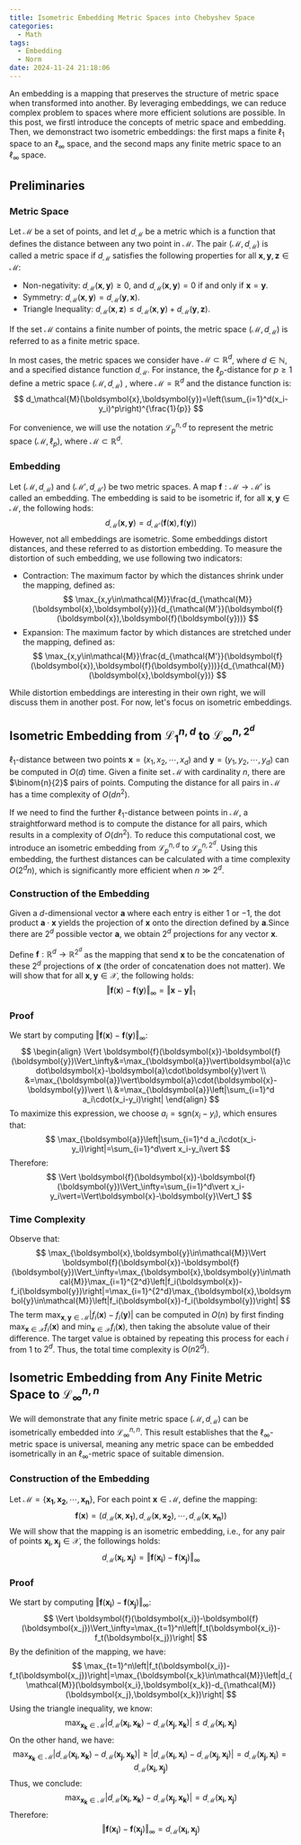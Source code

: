 ```yaml
---
title: Isometric Embedding Metric Spaces into Chebyshev Space
categories:
  - Math
tags:
  - Embedding
  - Norm
date: 2024-11-24 21:18:06
---
```



An embedding is a mapping that preserves the structure of metric space when transformed into another. By leveraging embeddings, we can reduce complex problem to spaces where more efficient solutions are possible. In this post, we firstl introduce the concepts of metric space and embedding. Then, we demonstract two isometric embeddings: the first maps a finite $\ell_1$ space to an $\ell_\infty$ space, and the second maps any finite metric space to an $\ell_\infty$ space.

<!-- more -->

## Preliminaries

### Metric Space

Let $\mathcal{M}$ be a set of points, and let $d_{\mathcal{M}}$ be a metric which is a function that defines the distance between any two point in $\mathcal{M}$. The pair $(\mathcal{M},d_{\mathcal{M}})$ is called a metric space if $d_{\mathcal{M}}$ satisfies the following properties for all $\boldsymbol{x},\boldsymbol{y},\boldsymbol{z}\in\mathcal{M}$:

- Non-negativity: $d_{\mathcal{M}}(\boldsymbol{x},\boldsymbol{y})\ge 0$, and $d_{\mathcal{M}}(\boldsymbol{x},\boldsymbol{y})=0$ if and only if $\boldsymbol{x}=\boldsymbol{y}$.
- Symmetry: $d_{\mathcal{M}}(\boldsymbol{x},\boldsymbol{y})=d_{\mathcal{M}}(\boldsymbol{y},\boldsymbol{x})$.
- Triangle Inequality: $d_{\mathcal{M}}(\boldsymbol{x},\boldsymbol{z})\le d_{\mathcal{M}}(\boldsymbol{x},\boldsymbol{y}) + d_{\mathcal{M}}(\boldsymbol{y},\boldsymbol{z})$.

If the set $\mathcal{M}$ contains a finite number of points, the metric space $(\mathcal{M},d_{\mathcal{M}})$ is referred to as a finite metric space.

In most cases, the metric spaces we consider have $\mathcal{M}\subset\mathbb{R}^d$, where $d\in\mathbb{N}$, and a specified distance function $d_\mathcal{M}$. For instance, the $\ell_p$-distance for $p\ge 1$ define a metric space $(\mathcal{M},d_{\mathcal{M}})$ , where $\mathcal{M}=\mathbb{R}^d$ and the distance function is:
$$
d_\mathcal{M}(\boldsymbol{x},\boldsymbol{y})=\left(\sum_{i=1}^d(x_i-y_i)^p\right)^{\frac{1}{p}}
$$

For convenience, we will use the notation $\mathcal{L}_{p}^{n,d}$ to represent the metric space $(\mathcal{M},\ell_p)$, where $\mathcal{M}\subset\mathbb{R}^d$.

### Embedding

Let $(\mathcal{M},d_{\mathcal{M}})$ and $(\mathcal{M'},d_{\mathcal{M'}})$ be two metric spaces. A map $\boldsymbol{f}:\mathcal{M}\to\mathcal{M'}$ is called an embedding. The embedding is said to be isometric if, for all $\boldsymbol{x},\boldsymbol{y}\in\mathcal{M}$, the following hods:
$$
d_{\mathcal{M}}(\boldsymbol{x},\boldsymbol{y})=d_{\mathcal{M'}}(\boldsymbol{f}(\boldsymbol{x}),\boldsymbol{f}(\boldsymbol{y}))
$$
However, not all embeddings are isometric. Some embeddings distort distances, and these referred to as distortion embedding. To measure the distortion of such embedding, we use following two indicators:

- Contraction: The maximum factor by which the distances shrink under the mapping, defined as:
$$
\max_{x,y\in\mathcal{M}}\frac{d_{\mathcal{M}}(\boldsymbol{x},\boldsymbol{y})}{d_{\mathcal{M'}}(\boldsymbol{f}(\boldsymbol{x}),\boldsymbol{f}(\boldsymbol{y}))}
$$
- Expansion: The maximum factor by which distances are stretched under the mapping, defined as:
$$
\max_{x,y\in\mathcal{M}}\frac{d_{\mathcal{M'}}(\boldsymbol{f}(\boldsymbol{x}),\boldsymbol{f}(\boldsymbol{y}))}{d_{\mathcal{M}}(\boldsymbol{x},\boldsymbol{y})}
$$

While distortion embeddings are interesting in their own right, we will discuss them in another post. For now, let's focus on isometric embeddings.

## Isometric Embedding from $\mathcal{L}_{1}^{n,d}$ to $\mathcal{L}_{\infty}^{n,2^d}$

$\ell_1$-distance between two points $\boldsymbol{x}=(x_1,x_2,\cdots,x_d)$ and $\boldsymbol{y}=(y_1,y_2,\cdots,y_d)$ can be computed in $O(d)$ time. Given a finite set $\mathcal{M}$ with cardinality $n$, there are $\binom{n}{2}$ pairs of points. Computing the distance for all pairs in $\mathcal{M}$ has a time complexity of $O(dn^2)$.

If we need to find the further $\ell_1$-distance between points in $\mathcal{M}$, a straightforward method is to compute the distance for all pairs, which results in a complexity of $O(dn^2)$. To reduce this computational cost, we introduce an isometric embedding from $\mathcal{L}_{p}^{n,d}$ to $\mathcal{L}_{p}^{n,2^d}$. Using this embedding, the furthest distances can be calculated with a time complexity $O(2^dn)$, which is significantly more efficient when $n\gg 2^d$.

### Construction of the Embedding

Given a $d$-dimensional vector $\boldsymbol{a}$ where each entry is either $1$ or $-1$, the dot product $\boldsymbol{a}\cdot\boldsymbol{x}$ yields the projection of $\boldsymbol{x}$ onto the direction defined by $\boldsymbol{a}$.Since there are $2^d$ possible vector $\boldsymbol{a}$, we obtain $2^d$ projections for any vector $\boldsymbol{x}$.

Define $\boldsymbol{f}:\mathbb{R}^d\to\mathbb{R}^{2^d}$ as the mapping that send $\boldsymbol{x}$ to be the concatenation of these $2^d$ projections of $\boldsymbol{x}$ (the order of concatenation does not matter). We will show that for all $\boldsymbol{x},\boldsymbol{y}\in\mathcal{X}$, the following holds:
$$
\Vert \boldsymbol{f}(\boldsymbol{x})-\boldsymbol{f}(\boldsymbol{y})\Vert_\infty=\Vert\boldsymbol{x}-\boldsymbol{y}\Vert_1
$$

### Proof

We start by computing $\Vert \boldsymbol{f}(\boldsymbol{x})-\boldsymbol{f}(\boldsymbol{y})\Vert_\infty$:
$$
\begin{align}
\Vert \boldsymbol{f}(\boldsymbol{x})-\boldsymbol{f}(\boldsymbol{y})\Vert_\infty&=\max_{\boldsymbol{a}}\vert\boldsymbol{a}\cdot\boldsymbol{x}-\boldsymbol{a}\cdot\boldsymbol{y}\vert \\
&=\max_{\boldsymbol{a}}\vert\boldsymbol{a}\cdot(\boldsymbol{x}-\boldsymbol{y})\vert \\
&=\max_{\boldsymbol{a}}\left|\sum_{i=1}^d a_i\cdot(x_i-y_i)\right|
\end{align}
$$
To maximize this expression, we choose $a_i=\text{sgn}(x_i-y_i)$, which ensures that:
$$
\max_{\boldsymbol{a}}\left|\sum_{i=1}^d a_i\cdot(x_i-y_i)\right|=\sum_{i=1}^d\vert x_i-y_i\vert
$$
Therefore:
$$
\Vert \boldsymbol{f}(\boldsymbol{x})-\boldsymbol{f}(\boldsymbol{y})\Vert_\infty=\sum_{i=1}^d\vert x_i-y_i\vert=\Vert\boldsymbol{x}-\boldsymbol{y}\Vert_1
$$

### Time Complexity

Observe that:
$$
\max_{\boldsymbol{x},\boldsymbol{y}\in\mathcal{M}}\Vert \boldsymbol{f}(\boldsymbol{x})-\boldsymbol{f}(\boldsymbol{y})\Vert_\infty=\max_{\boldsymbol{x},\boldsymbol{y}\in\mathcal{M}}\max_{i=1}^{2^d}\left|f_i(\boldsymbol{x})-f_i(\boldsymbol{y})\right|=\max_{i=1}^{2^d}\max_{\boldsymbol{x},\boldsymbol{y}\in\mathcal{M}}\left|f_i(\boldsymbol{x})-f_i(\boldsymbol{y})\right|
$$
The term $\max_{\boldsymbol{x},\boldsymbol{y}\in\mathcal{M}}\left|f_i(\boldsymbol{x})-f_i(\boldsymbol{y})\right|$ can be computed in $O(n)$ by first finding $\max_{\boldsymbol{x}\in\mathcal{X}}f_i(\boldsymbol{x})$ and $\min_{\boldsymbol{x}\in\mathcal{X}}f_i(\boldsymbol{x})$, then taking the absolute value of their difference. The target value is obtained by repeating this process for each $i$ from $1$ to $2^d$. Thus, the total time complexity  is $O(n2^d)$.

## Isometric Embedding from Any Finite Metric Space to $\mathcal{L}_{\infty}^{n,n}$

We will demonstrate that any finite metric space $(\mathcal{M},d_{\mathcal{M}})$ can be isometrically embedded into $\mathcal{L}_{\infty}^{n,n}$. This result establishes that the $\ell_\infty$-metric space is universal, meaning any metric space can be embedded isometrically in an $\ell_\infty$-metric space of suitable dimension.

### Construction of the Embedding

Let $\mathcal{M}=\{\boldsymbol{x_1},\boldsymbol{x_2},\cdots,\boldsymbol{x_n}\}$, For each point $\boldsymbol{x}\in\mathcal{M}$, define the mapping:
$$
\boldsymbol{f}(\boldsymbol{x})=(d_{\mathcal{M}}(\boldsymbol{x},\boldsymbol{x_1}),d_{\mathcal{M}}(\boldsymbol{x},\boldsymbol{x_2}),\cdots,d_{\mathcal{M}}(\boldsymbol{x},\boldsymbol{x_n}))
$$
We will show that the mapping is an isometric embedding, i.e., for any pair of points $\boldsymbol{x_i},\boldsymbol{x_j}\in\mathcal{X}$, the followings holds:
$$
d_{\mathcal{M}}(\boldsymbol{x_i},\boldsymbol{x_j})=\Vert \boldsymbol{f}(\boldsymbol{x_i})-\boldsymbol{f}(\boldsymbol{x_j})\Vert_\infty
$$

### Proof

We start by computing $\Vert \boldsymbol{f}(\boldsymbol{x_i})-\boldsymbol{f}(\boldsymbol{x_j})\Vert_\infty$:
$$
\Vert \boldsymbol{f}(\boldsymbol{x_i})-\boldsymbol{f}(\boldsymbol{x_j})\Vert_\infty=\max_{t=1}^n\left|f_t(\boldsymbol{x_i})-f_t(\boldsymbol{x_j})\right|
$$
By the definition of the mapping, we have:
$$
\max_{t=1}^n\left|f_t(\boldsymbol{x_i})-f_t(\boldsymbol{x_j})\right|=\max_{\boldsymbol{x_k}\in\mathcal{M}}\left|d_{\mathcal{M}}(\boldsymbol{x_i},\boldsymbol{x_k})-d_{\mathcal{M}}(\boldsymbol{x_j},\boldsymbol{x_k})\right|
$$
Using the triangle inequality, we know:
$$
\max_{\boldsymbol{x_k}\in\mathcal{M}}\left|d_{\mathcal{M}}(\boldsymbol{x_i},\boldsymbol{x_k})-d_{\mathcal{M}}(\boldsymbol{x_j},\boldsymbol{x_k})\right|\le d_{\mathcal{M}}(\boldsymbol{x_i},\boldsymbol{x_j})
$$
On the other hand, we have:
$$
\max_{\boldsymbol{x_k}\in\mathcal{M}}\left|d_{\mathcal{M}}(\boldsymbol{x_i},\boldsymbol{x_k})-d_{\mathcal{M}}(\boldsymbol{x_j},\boldsymbol{x_k})\right|\ge\left| d_{\mathcal{M}}(\boldsymbol{x_i},\boldsymbol{x_i})-d_{\mathcal{M}}(\boldsymbol{x_j},\boldsymbol{x_i})\right|=d_{\mathcal{M}}(\boldsymbol{x_j},\boldsymbol{x_i})=d_{\mathcal{M}}(\boldsymbol{x_i},\boldsymbol{x_j})
$$
Thus, we conclude:
$$
\max_{\boldsymbol{x_k}\in\mathcal{M}}\left|d_{\mathcal{M}}(\boldsymbol{x_i},\boldsymbol{x_k})-d_{\mathcal{M}}(\boldsymbol{x_j},\boldsymbol{x_k})\right|=d_{\mathcal{M}}(\boldsymbol{x_i},\boldsymbol{x_j})
$$
Therefore:
$$
\Vert \boldsymbol{f}(\boldsymbol{x_i})-\boldsymbol{f}(\boldsymbol{x_j})\Vert_\infty=d_{\mathcal{M}}(\boldsymbol{x_i},\boldsymbol{x_j})
$$
